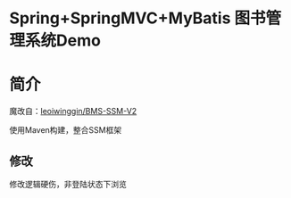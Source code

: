 # Spring+SpringMVC+MyBatis 图书管理系统Demo

# 简介
魔改自：[leoiwinggin/BMS-SSM-V2](https://github.com/leoiwinggin/BMS-SSM-V2)

使用Maven构建，整合SSM框架

## 修改
修改逻辑硬伤，非登陆状态下浏览
